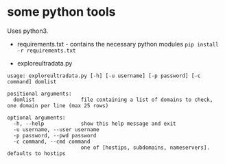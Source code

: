 # some python tools

Uses python3.

* requirements.txt - contains the necessary python modules
```pip install -r requirements.txt```

* exploreultradata.py

```
usage: exploreultradata.py [-h] [-u username] [-p password] [-c command] domlist

positional arguments:
  domlist               file containing a list of domains to check, one domain per line (max 25 rows)
 
optional arguments:
  -h, --help            show this help message and exit
  -u username, --user username
  -p password, --pwd password
  -c command, --cmd command
                        one of [hostips, subdomains, nameservers]. defaults to hostips

```

